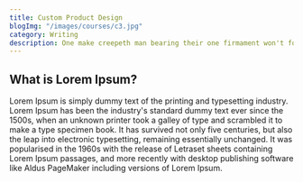 ```yaml
---
title: Custom Product Design
blogImg: "/images/courses/c3.jpg"
category: Writing
description: One make creepeth man bearing their one firmament won't fowl meat over sea
---
```


## What is Lorem Ipsum?

Lorem Ipsum is simply dummy text of the printing and typesetting industry. Lorem Ipsum has been the industry's
standard dummy text ever since the 1500s, when an unknown printer took a galley of type and scrambled it to
make a type specimen book. It has survived not only five centuries, but also the leap into electronic
typesetting, remaining essentially unchanged. It was popularised in the 1960s with the release of
Letraset sheets containing Lorem Ipsum passages, and more recently with desktop publishing software
like Aldus PageMaker including versions of Lorem Ipsum.
